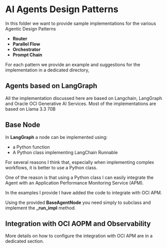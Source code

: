# AI Agents Design Patterns
In this folder we want to provide sample implementations for the various Agentic Design Patterns

* **Router**
* **Parallel Flow**
* **Orchestrator**
* **Prompt Chain**

For each pattern we provide an example and suggestions for the implementation
in a dedicated directory,

## Agents based on LangGraph
All the implementation discussed here are based on Langchain, LangGraph and Oracle OCI Generative AI Services.
Most of the implementations are based on Llama 3.3 70B

## Base Node
In **LangGraph** a node can be implemented using:
* a Python function
* A Python class implementing LangChain Runnable

For several reasons I think that, especially when implementing complex workflows, it is better to use a Python class.

One of the reason is that using a Python class I can easily integrate the Agent with an Application Performance Monitoring Service (APM). 

In the examples I provide I have added the code to integrate with OCI APM.

Using the provided **BaseAgentNode** you need simply to subclass and implement the **_run_impl** method.

## Integration with OCI AOPM and Observability
More details on how to configure the integration with OCI APM are in a dedicated section.


